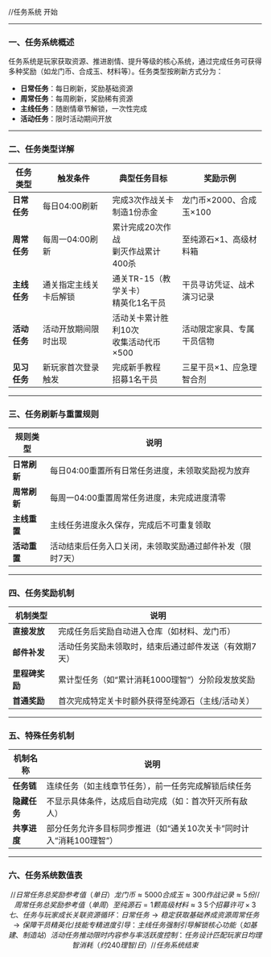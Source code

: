 //任务系统 开始

---
### 一、任务系统概述
任务系统是玩家获取资源、推进剧情、提升等级的核心系统，通过完成任务可获得多种奖励（如龙门币、合成玉、材料等）。任务类型按刷新方式分为：
- **日常任务**：每日刷新，奖励基础资源
- **周常任务**：每周刷新，奖励稀有资源
- **主线任务**：随剧情章节解锁，一次性完成
- **活动任务**：限时活动期间开放

---
### 二、任务类型详解
| 任务类型       | 触发条件                  | 典型任务目标                          | 奖励示例                     |
|----------------|--------------------------|---------------------------------------|------------------------------|
| **日常任务**   | 每日04:00刷新            | 完成3次作战关卡<br>制造1份赤金         | 龙门币×2000、合成玉×100      |
| **周常任务**   | 每周一04:00刷新          | 累计完成20次作战<br>剿灭作战累计400杀 | 至纯源石×1、高级材料箱        |
| **主线任务**   | 通关指定主线关卡后解锁   | 通关TR-15（教学关卡）<br>精英化1名干员 | 干员寻访凭证、战术演习记录    |
| **活动任务**   | 活动开放期间限时出现     | 活动关卡累计胜利10次<br>收集活动代币×500 | 活动限定家具、专属干员信物  |
| **见习任务**   | 新玩家首次登录触发       | 完成新手教程<br>招募1名干员           | 三星干员×1、应急理智合剂     |

---
### 三、任务刷新与重置规则
| 规则类型         | 说明                                                                 |
|------------------|----------------------------------------------------------------------|
| **日常刷新**      | 每日04:00重置所有日常任务进度，未领取奖励视为放弃                  |
| **周常刷新**      | 每周一04:00重置周常任务进度，未完成进度清零                        |
| **主线重置**      | 主线任务进度永久保存，完成后不可重复领取                           |
| **活动重置**      | 活动结束后任务入口关闭，未领取奖励通过邮件补发（限时7天）           |

---
### 四、任务奖励机制
| 机制类型         | 说明                                                                 |
|------------------|----------------------------------------------------------------------|
| **直接发放**      | 完成任务后奖励自动进入仓库（如材料、龙门币）                       |
| **邮件补发**      | 活动任务奖励未领取时，结束后通过邮件发送（有效期7天）               |
| **里程碑奖励**    | 累计型任务（如“累计消耗1000理智”）分阶段发放奖励                   |
| **首通奖励**      | 首次完成特定关卡时额外获得至纯源石（主线/活动关）                   |

---
### 五、特殊任务机制
| 机制名称         | 说明                                                                 |
|------------------|----------------------------------------------------------------------|
| **任务链**        | 连续任务（如主线章节任务），前一任务完成解锁后续任务               |
| **隐藏任务**      | 不显示具体条件，达成后自动完成（如：首次歼灭所有敌人）              |
| **共享进度**      | 部分任务允许多目标同步推进（如“通关10次关卡”同时计入“消耗100理智”）|

---
### 六、任务系统数值表
```math
// 日常任务总奖励参考值（单日）
龙门币 ≈ 5000  
合成玉 ≈ 300  
作战记录 ≈ 5份  

// 周常任务总奖励参考值（单周）
至纯源石 = 1颗  
高级材料 ≈ 3~5个  
招募许可 × 3  
七、任务与玩家成长关联
资源循环：
日常任务→稳定获取基础养成资源
周常任务→保障干员精英化/技能专精
进度引导：
主线任务强制引导解锁核心功能（如基建、制造站）
活动任务推动限时内容参与率
活跃度控制：
任务设计匹配玩家日均理智消耗（约240理智/日）
//任务系统 结束